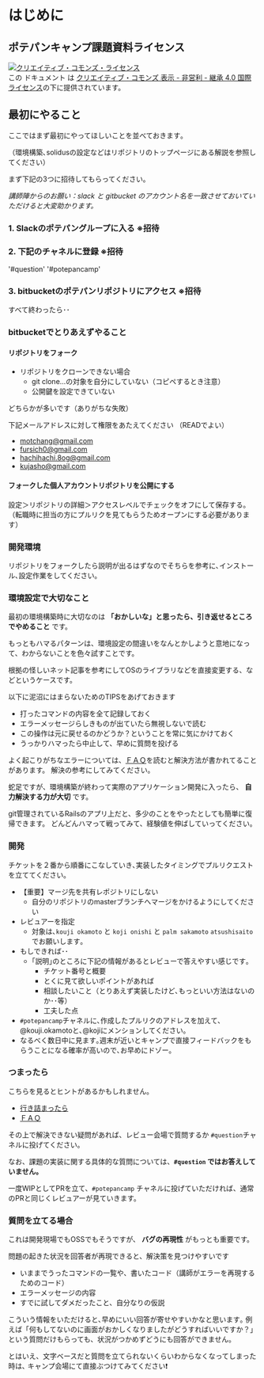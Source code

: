 # はじめに

## ポテパンキャンプ課題資料ライセンス

[![&#x30AF;&#x30EA;&#x30A8;&#x30A4;&#x30C6;&#x30A3;&#x30D6;&#x30FB;&#x30B3;&#x30E2;&#x30F3;&#x30BA;&#x30FB;&#x30E9;&#x30A4;&#x30BB;&#x30F3;&#x30B9;](https://i.creativecommons.org/l/by-nc-sa/4.0/88x31.png)](http://creativecommons.org/licenses/by-nc-sa/4.0/)  
この ドキュメント は [クリエイティブ・コモンズ 表示 - 非営利 - 継承 4.0 国際 ライセンス](http://creativecommons.org/licenses/by-nc-sa/4.0/)の下に提供されています。

## 最初にやること

ここではまず最初にやってほしいことを並べておきます｡

（環境構築､solidusの設定などはリポジトリのトップページにある解説を参照してください）

まず下記の3つに招待してもらってください｡

_講師陣からのお願い：slack と gitbucket のアカウント名を一致させておいていただけると大変助かります。_

### 1. Slackのポテパングループに入る ※招待

### 2. 下記のチャネルに登録 ※招待

'\#question' '\#potepancamp'

### 3. bitbucketのポテパンリポジトリにアクセス ※招待

すべて終わったら･･

### bitbucketでとりあえずやること

#### リポジトリをフォーク

* リポジトリをクローンできない場合
  * git clone...の対象を自分にしていない（コピペするとき注意）
  * 公開鍵を設定できていない

どちらかが多いです（ありがちな失敗）

下記メールアドレスに対して権限をあたえてください （READでよい）

* motchang@gmail.com
* fursich0@gmail.com
* hachihachi.8og@gmail.com
* kujasho@gmail.com

#### フォークした個人アカウントリポジトリを公開にする

設定＞リポジトリの詳細＞アクセスレベルでチェックをオフにして保存する。 （転職時に担当の方にプルリクを見てもらうためオープンにする必要があります）

### 開発環境

リポジトリをフォークしたら説明が出るはずなのでそちらを参考に､インストール､設定作業をしてください｡

### 環境設定で大切なこと

最初の環境構築時に大切なのは **「おかしいな」と思ったら、引き返せるところでやめること** です。

もっともハマるパターンは、環境設定の間違いをなんとかしようと意地になって、わからないことを色々試すことです。

根拠の怪しいネット記事を参考にしてOSのライブラリなどを直接変更する、などというケースです。

以下に泥沼にはまらないためのTIPSをあげておきます

* 打ったコマンドの内容を全て記録しておく
* エラーメッセージらしきものが出ていたら無視しないで読む
* この操作は元に戻せるのかどうか？ということを常に気にかけておく
* うっかりハマったら中止して、早めに質問を投げる

よく起こりがちなエラーについては、[ＦＡＱ](faq.md)を読むと解決方法が書かれてることがあります。
解決の参考にしてみてください。

蛇足ですが、環境構築が終わって実際のアプリケーション開発に入ったら、 **自力解決する力が大切** です。

git管理されているRailsのアプリ上だと、多少のことをやったとしても簡単に復帰できます。
どんどんハマって戦ってみて、経験値を伸ばしていってください。

### 開発

チケットを２番から順番にこなしていき､実装したタイミングでプルリクエストを立ててください｡

* 【重要】マージ先を共有レポジトリにしない
  * 自分のリポジトリのmasterブランチへマージをかけるようにしてください
* レビュアーを指定
  * 対象は､`kouji okamoto` と `koji onishi` と `palm sakamoto` `atsushisaito`でお願いします｡
* もしできれば･･
  * ｢説明｣のところに下記の情報があるとレビューで答えやすい感じです｡
    * チケット番号と概要
    * とくに見て欲しいポイントがあれば
    * 相談したいこと（とりあえず実装したけど､もっといい方法はないのか･･等）
    * 工夫した点
* `#potepancamp`チャネルに､作成したプルリクのアドレスを加えて､@kouji.okamotoと､@kojiにメンションしてください｡
* なるべく数日中に見ます｡週末が近いとキャンプで直接フィードバックをもらうことになる確率が高いので､お早めにドゾー｡

### つまったら

こちらを見るとヒントがあるかもしれません。

* [行き詰まったら](guidelines/getting_stuck.md)
* [ＦＡＱ](faq.md)

その上で解決できない疑問があれば、レビュー会場で質問するか `#question`チャネルに投げてください｡

なお、課題の実装に関する具体的な質問については、**`#question` ではお答えしていません。**

一度WIPとしてPRを立て、`#potepancamp` チャネルに投げていただければ、通常のPRと同じくレビュアーが見ていきます。

### 質問を立てる場合

これは開発現場でもOSSでもそうですが、 **バグの再現性** がもっとも重要です。

問題の起きた状況を回答者が再現できると、解決策を見つけやすいです

  * いままでうったコマンドの一覧や、書いたコード（講師がエラーを再現するためのコード）
  * エラーメッセージの内容
  * すでに試してダメだったこと、自分なりの仮説

こういう情報をいただけると､早めにいい回答が寄せやすいかなと思います｡
例えば「何もしてないのに画面がおかしくなりましたがどうすればいいですか？」という質問だけもらっても、状況がつかめずどうにも回答ができません。

とはいえ、文字ベースだと質問を立てられないくらいわからなくなってしまった時は､ キャンプ会場にて直接ぶつけてみてください❗
